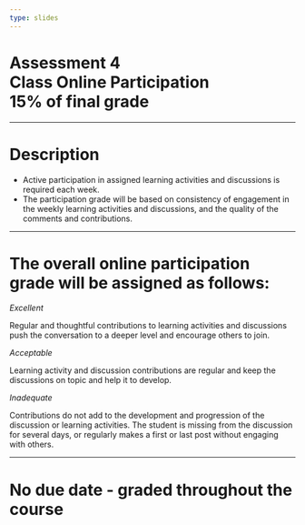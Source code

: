 ```yaml
---
type: slides
---
```


# Assessment 4<br>Class Online Participation<br>15% of final grade

---

# Description

- Active participation in assigned learning activities and discussions is required each week. 
- The participation grade will be based on consistency of engagement in the weekly learning activities and discussions, and the quality of the comments and contributions.  


---

# The overall online participation grade will be assigned as follows:

*Excellent*

Regular and thoughtful contributions to learning activities and discussions push the conversation to a deeper level and encourage others to join.

*Acceptable* 

Learning activity and discussion contributions are regular and keep the discussions on topic and help it to develop.

*Inadequate* 

Contributions do not add to the development and progression of the discussion or learning activities. The student is missing from the discussion for several days, or regularly makes a first or last post without engaging with others.

---

# No due date - graded throughout the course